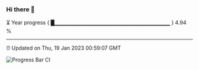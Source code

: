 ### Hi there 👋

⏳ Year progress { █▁▁▁▁▁▁▁▁▁▁▁▁▁▁▁▁▁▁▁▁▁▁▁▁▁▁▁▁▁ } 4.94 %

---

⏰ Updated on Thu, 19 Jan 2023 00:59:07 GMT

![Progress Bar CI](https://github.com/liununu/liununu/workflows/Progress%20Bar%20CI/badge.svg)
